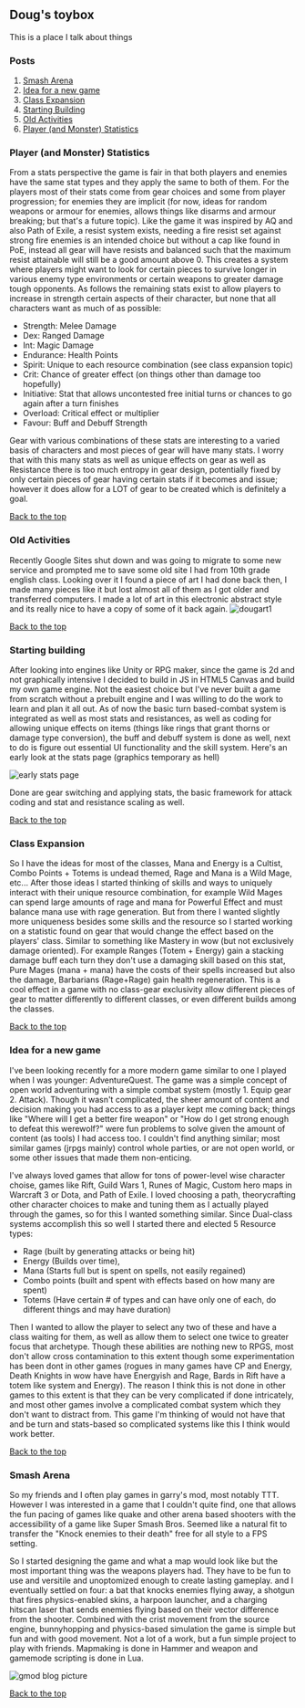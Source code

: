 ## Doug's toybox
This is a place I talk about things

### Posts

1. [Smash Arena](#smash-arena)
2. [Idea for a new game](#idea-for-a-new-game)
3. [Class Expansion](#class-expansion)
4. [Starting Building](#starting-building)
5. [Old Activities](#old-activities)
5. [Player (and Monster) Statistics](#player-and-monster-statistics)

### Player (and Monster) Statistics
From a stats perspective the game is fair in that both players and enemies have the same stat types and they apply the same to both of them. For the players most of their stats come from gear choices and some from player progression; for enemies they are implicit (for now, ideas for random weapons or armour for enemies, allows things like disarms and armour breaking; but that's a future topic).
Like the game it was inspired by AQ and also Path of Exile, a resist system exists, needing a fire resist set against strong fire enemies is an intended choice but without a cap like found in PoE, instead all gear will have resists and balanced such that the maximum resist attainable will still be a good amount above 0. This creates a system where players might want to look for certain pieces to survive longer in various enemy type environments or certain weapons to greater damage tough opponents. 
As follows the remaining stats exist to allow players to increase in strength certain aspects of their character, but none that all characters want as much of as possible:
* Strength: Melee Damage
* Dex: Ranged Damage
* Int: Magic Damage
* Endurance: Health Points
* Spirit: Unique to each resource combination (see class expansion topic)
* Crit: Chance of greater effect (on things other than damage too hopefully)
* Initiative: Stat that allows uncontested free initial turns or chances to go again after a turn finishes
* Overload: Critical effect or multiplier
* Favour: Buff and Debuff Strength

Gear with various combinations of these stats are interesting to a varied basis of characters and most pieces of gear will have many stats. I worry that with this many stats as well as unique effects on gear as well as Resistance there is too much entropy in gear design, potentially fixed by only certain pieces of gear having certain stats if it becomes and issue; however it does allow for a LOT of gear to be created which is definitely a goal.

[Back to the top](#posts)
### Old Activities
Recently Google Sites shut down and was going to migrate to some new service and prompted me to save some old site I had from 10th grade english class. Looking over it I found a piece of art I had done back then, I made many pieces like it but lost almost all of them as I got older and transferred computers. I made a lot of art in this electronic abstract style and its really nice to have a copy of some of it back again. 
![dougart1](https://i.imgur.com/ZGBghbZ.jpg)

[Back to the top](#posts)
### Starting building
After looking into engines like Unity or RPG maker, since the game is 2d and not graphically intensive I decided to build in JS in HTML5 Canvas and build my own game engine. Not the easiest choice but I've never built a game from scratch without a prebuilt engine and I was willing to do the work to learn and plan it all out. As of now the basic turn based-combat system is integrated as well as most stats and resistances, as well as coding for allowing unique effects on items (things like rings that grant thorns or damage type conversion), the buff and debuff system is done as well, next to do is figure out essential UI functionality and the skill system. Here's an early look at the stats page (graphics temporary as hell)

![early stats page](https://i.imgur.com/BxFjY9G.png)

Done are gear switching and applying stats, the basic framework for attack coding and stat and resistance scaling as well.

[Back to the top](#posts)
### Class Expansion
So I have the ideas for most of the classes, Mana and Energy is a Cultist, Combo Points + Totems is undead themed, Rage and Mana is a Wild Mage, etc...
After those ideas I started thinking of skills and ways to uniquely interact with their unique resource combination, for example Wild Mages can spend large amounts of rage and mana for Powerful Effect and must balance mana use with rage generation. But from there I wanted slightly more uniqueness besides some skills and the resource so I started working on a statistic found on gear that would change the effect based on the players' class. Similar to something like Mastery in wow (but not exclusively damage oriented). For example Ranges (Totem + Energy) gain a stacking damage buff each turn they don't use a damaging skill based on this stat, Pure Mages (mana + mana) have the costs of their spells increased but also the damage, Barbarians (Rage+Rage) gain health regeneration. This is a cool effect in a game with  no class-gear exclusivity allow different pieces of gear to matter differently to different classes, or even different builds among the classes.

[Back to the top](#posts)
### Idea for a new game
I've been looking recently for a more modern game similar to one I played when I was younger: AdventureQuest. The game was a simple concept of open world adventuring with a simple combat system (mostly 1. Equip gear 2. Attack). Though it wasn't complicated, the sheer amount of content and decision making you had access to as a player kept me coming back; things like "Where will I get a better fire weapon" or "How do I get strong enough to defeat this werewolf?" were fun problems to solve given the amount of content (as tools) I had access too. I couldn't find anything similar; most similar games (jrpgs mainly) control whole parties, or are not open world, or some other issues that made them non-enticing.

I've always loved games that allow for tons of power-level wise character choise, games like Rift, Guild Wars 1, Runes of Magic, Custom hero maps in Warcraft 3 or Dota, and Path of Exile. I loved choosing a path, theorycrafting other character choices to make and tuning them as I actually played through the games, so for this I wanted something similar. Since Dual-class systems accomplish this so well I started there and elected 5 Resource types: 
* Rage (built by generating attacks or being hit)
* Energy (Builds over time), 
* Mana (Starts full but is spent on spells, not easily regained)
* Combo points (built and spent with effects based on how many are spent)
* Totems (Have certain # of types and can have only one of each, do different things and may have duration)

Then I wanted to allow the player to select any two of these and have a class waiting for them, as well as allow them to select one twice to greater focus that archetype. Though these abilities are nothing new to RPGS, most don't allow cross contamination to this extent though some experimentation has been dont in other games (rogues in many games have CP and Energy, Death Knights in wow have have Energyish and Rage, Bards in Rift have a totem like system and Energy). The reason I think this is not done in other games to this extent is that they can be very complicated if done intricately, and most other games involve a complicated combat system which they don't want to distract from. This game I'm thinking of would not have that and be turn and stats-based so complicated systems like this I think would work better.

[Back to the top](#posts)
### Smash Arena
So my friends and I often play games in garry's mod, most notably TTT. However I was interested in a game that I couldn't quite find, one that allows the fun pacing of games like quake and other arena based shooters with the accessibility of a game like Super Smash Bros. Seemed like a natural fit to transfer the "Knock enemies to their death" free for all style to a FPS setting. 

So I started designing the game and what a map would look like but the most important thing was the weapons players had. They have to be fun to use and versitile and unoptomized enough to create lasting gameplay. and I eventually settled on four: a bat that knocks enemies flying away, a shotgun that fires physics-enabled skins, a harpoon launcher, and a charging hitscan laser that sends enemies flying based on their vector difference from the shooter. Combined with the crist movement from the source engine, bunnyhopping and physics-based simulation the game is simple but fun and with good movement. Not a lot of a work, but a fun simple project to play with friends.
Mapmaking is done in Hammer and weapon and gamemode scripting is done in Lua.

![gmod blog picture](https://i.imgur.com/uTMcJeI.jpg)

[Back to the top](#posts)
